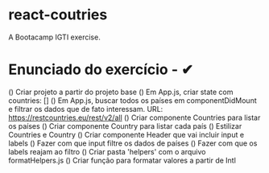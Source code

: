 # react-coutries
A Bootacamp IGTI exercise.

Enunciado do exercício - ✔ 
=====================

() Criar projeto a partir do projeto base
() Em App.js, criar state com countries: []
() Em App.js, buscar todos os países em componentDidMount e filtrar
   os dados que de fato interessam. URL: https://restcountries.eu/rest/v2/all
() Criar componente Countries para listar os países
() Criar componente Country para listar cada país
() Estilizar Countries e Country
() Criar componente Header que vai incluir input e labels
() Fazer com que input filtre os dados de países
() Fazer com que os labels reajam ao filtro
() Criar pasta 'helpers' com o arquivo formatHelpers.js
() Criar função para formatar valores a partir de Intl
